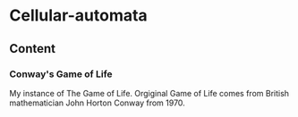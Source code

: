 # Cellular-automata
## Content
### Conway's Game of Life
My instance of The Game of Life. Orgiginal Game of Life comes from British mathematician John Horton Conway from 1970.
